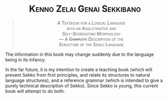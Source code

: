<!-- 0 -->

<div style="font-variant: small-caps; text-align: center">

# Kenno Zelai Genai Sekkibano

> *A Textbook for a Logical Language*\
> *with an Agglutinative and*\
> *Self-Segregating Morphology*\
> — A <s>Complete</s> Description of the\
> Structure of the Sekko Language

</div>

The information in this book may change suddenly due to the language being in its infancy.

In the far future, it is my intention to create a teaching book (which will present Sekko from first principles, and relate its structures to natural language structures), and a reference grammar (which is intended to give a purely technical description of Sekko). Since Sekko is young, this current book will attempt to do both.




